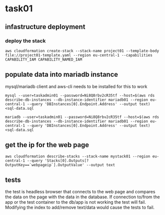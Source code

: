 # task01

## infastructure deployment

### deploy the stack
```
aws cloudformation create-stack --stack-name project01 --template-body file://project01-template.yaml --region eu-central-1 --capabilities CAPABILITY_IAM CAPABILITY_NAMED_IAM
```

## populate data into mariadb instance
mysql/mariadb client and aws-cli needs to be installed for this to work

```
mysql --user=taskadmin01 --password=Ni8Q8rbv2cR35tf --host=$(aws rds describe-db-instances --db-instance-identifier mariadb01 --region eu-central-1 --query 'DBInstances[0].Endpoint.Address' --output text) <sql-data.sql
```

```
mariadb --user=taskadmin01 --password=Ni8Q8rbv2cR35tf --host=$(aws rds describe-db-instances --db-instance-identifier mariadb01 --region eu-central-1 --query 'DBInstances[0].Endpoint.Address' --output text) <sql-data.sql
```

## get the ip for the web page
```
aws cloudformation describe-stacks --stack-name mystack01 --region eu-central-1 --query 'Stacks[0].Outputs[?OutputKey==`webpageip`].OutputValue' --output text
```

## tests 
the test is headless browser that connects to the web page and compares the data on the page with the data in the database. If connection to/from the app or the test container to the db/app is not working the test will fail. Modifying the index to add/remove text/data would cause the tests to fail.
